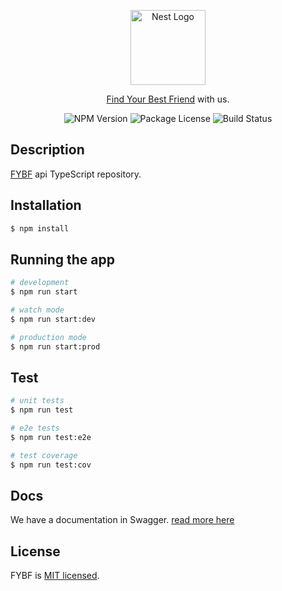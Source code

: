 <p align="center">
  <a href="http://findyourbestfriend.social/" target="blank"><img src="https://cdn.dribbble.com/userupload/3061251/file/original-fa3ce934c7df611527c76d1bbc68ee1d.png" width="120" alt="Nest Logo" /></a>
</p>

[circleci-image]: https://img.shields.io/circleci/build/github/findYourBestFriend/server/master?token=abc123def456
[circleci-url]: https://circleci.com/gh/findYourBestFriend/server
  
  <p align="center"><a href="http://findyourbestfriend.social" target="_blank">Find Your Best Friend</a> with us.</p>
    <p align="center">
<img src="https://img.shields.io/github/package-json/dependency-version/findYourBestFriend/server/@nestjs/core" alt="NPM Version" />
<img src="https://img.shields.io/github/license/findYourBestFriend/server" alt="Package License" />
<img src="https://img.shields.io/github/workflow/status/findYourBestFriend/server/Main%20CI/main" alt="Build Status" />
</p>

## Description

[FYBF](http://findyourbestfriend.social) api TypeScript repository.

## Installation

```bash
$ npm install
```

## Running the app

```bash
# development
$ npm run start

# watch mode
$ npm run start:dev

# production mode
$ npm run start:prod
```

## Test

```bash
# unit tests
$ npm run test

# e2e tests
$ npm run test:e2e

# test coverage
$ npm run test:cov
```

## Docs

We have a documentation in Swagger. [read more here](http://api.findyourbestfriend.social/docs)


## License

  FYBF is [MIT licensed](https://github.com/FindYourBestFriend/server/blob/main/LICENSE.md).
